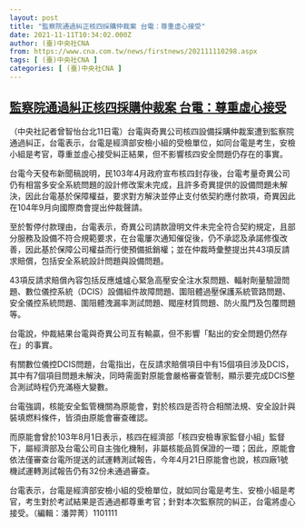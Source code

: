 ```yaml
---
layout: post
title: "監察院通過糾正核四採購仲裁案 台電：尊重虛心接受"
date: 2021-11-11T10:34:02.000Z
author: (臺)中央社CNA
from: https://www.cna.com.tw/news/firstnews/202111110298.aspx
tags: [ (臺)中央社CNA ]
categories: [ (臺)中央社CNA ]
---
```

<!--1636626842000-->
[監察院通過糾正核四採購仲裁案 台電：尊重虛心接受](https://www.cna.com.tw/news/firstnews/202111110298.aspx)
------

<div>
<div></div><div><p>（中央社記者曾智怡台北11日電）台電與奇異公司核四設備採購仲裁案遭到監察院通過糾正，台電表示，台電是經濟部安檢小組的受檢單位，如同台電是考生，安檢小組是考官，尊重並虛心接受糾正結果，但不影響核四安全問題仍存在的事實。</p><p>台電今天發布新聞稿說明，民103年4月政府宣布核四封存後，台電考量奇異公司仍有相當多安全系統問題的設計修改案未完成，且許多奇異提供的設備問題未解決，因此台電基於保障權益，要求對方解決並停止支付依契約應付款項，奇異因此在104年9月向國際商會提出仲裁聲請。</p><p>至於暫停付款理由，台電表示，奇異公司請款證明文件未完全符合契約規定，且部分服務及設備不符合規範要求，在台電屢次通知催促後，仍不承認及承諾修復改善，因此基於保障公司權益而行使預備抵銷權；並在仲裁時彙整提出共43項反請求賠償，包括安全系統設計問題與設備問題。</p><p>43項反請求賠償內容包括反應爐爐心緊急高壓安全注水泵問題、輻射劑量驗證問題、數位儀控系統（DCIS）設備組件故障問題、圍阻體過壓保護系統管路問題、安全儀控系統問題、圍阻體洩漏率測試問題、閥座材質問題、防火風門及包覆問題等。</p><p>台電說，仲裁結果台電與奇異公司互有輸贏，但不影響「點出的安全問題仍然存在」的事實。</p><p>有關數位儀控DCIS問題，台電指出，在反請求賠償項目中有15個項目涉及DCIS，其中有7個項目問題未解決，同時需面對原能會嚴格審查管制，顯示要完成DCIS整合測試時程仍充滿極大變數。</p><p>台電強調，核能安全監管機關為原能會，對於核四是否符合相關法規、安全設計與裝填燃料條件，皆須由原能會審查確認。</p><p>而原能會曾於103年8月1日表示，核四在經濟部「核四安檢專家監督小組」監督下，屬經濟部及台電公司自主強化機制，非屬核能品質保證的一環；因此，原能會依法僅審查台電所提送的試運轉測試報告，今年4月21日原能會也說，核四廠1號機試運轉測試報告仍有32份未通過審查。</p><p>台電表示，台電是經濟部安檢小組的受檢單位，就如同台電是考生、安檢小組是考官，考生對於考試結果是否通過都尊重考官；針對本次監察院的糾正，台電將虛心接受。（編輯：潘羿菁）1101111</p></div>
</div>
